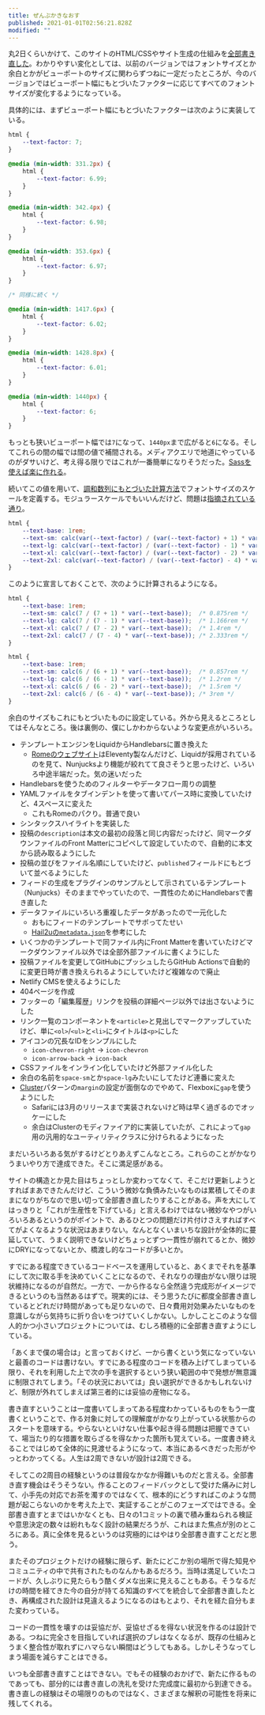 ```yaml
---
title: ぜんぶかきなおす
published: 2021-01-01T02:56:21.828Z
modified: ""
---
```


丸2日くらいかけて、このサイトのHTML/CSSやサイト生成の仕組みを[全部書き直した](https://github.com/yuheiy/yuheiy.com-v5/commit/99b31c35ba936257fa5b14b61bb4a6356b427e6a)。わかりやすい変化としては、以前のバージョンではフォントサイズとか余白とかがビューポートのサイズに関わらずつねに一定だったところが、今のバージョンではビューポート幅にもとづいたファクターに応じてすべてのフォントサイズが変化するようになっている。

具体的には、まずビューポート幅にもとづいたファクターは次のように実装している。

```css
html {
	--text-factor: 7;
}

@media (min-width: 331.2px) {
	html {
		--text-factor: 6.99;
	}
}

@media (min-width: 342.4px) {
	html {
		--text-factor: 6.98;
	}
}

@media (min-width: 353.6px) {
	html {
		--text-factor: 6.97;
	}
}

/* 同様に続く */

@media (min-width: 1417.6px) {
	html {
		--text-factor: 6.02;
	}
}

@media (min-width: 1428.8px) {
	html {
		--text-factor: 6.01;
	}
}

@media (min-width: 1440px) {
	html {
		--text-factor: 6;
	}
}
```

もっとも狭いビューポート幅では`7`になって、`1440px`まで広がると`6`になる。そしてこれらの間の幅では間の値で補間される。メディアクエリで地道にやっているのがダサいけど、考え得る限りではこれが一番簡単になりそうだった。[Sassを使えば楽に作れる](https://github.com/yuheiy/yuheiy.com-v5/blob/99b31c35ba936257fa5b14b61bb4a6356b427e6a/src/_styles/main.scss#L68-L87)。

続いてこの値を用いて、[調和数列にもとづいた計算方法](https://standard.shiftbrain.com/blog/harmonious-proportions-in-type-sizes)でフォントサイズのスケールを定義する。モジュラースケールでもいいんだけど、問題は[指摘されている通り](https://standard.shiftbrain.com/blog/music-math-typography)。

```css
html {
	--text-base: 1rem;
	--text-sm: calc(var(--text-factor) / (var(--text-factor) + 1) * var(--text-base));
	--text-lg: calc(var(--text-factor) / (var(--text-factor) - 1) * var(--text-base));
	--text-xl: calc(var(--text-factor) / (var(--text-factor) - 2) * var(--text-base));
	--text-2xl: calc(var(--text-factor) / (var(--text-factor) - 4) * var(--text-base));
}
```

このように宣言しておくことで、次のように計算されるようになる。

```css
html {
	--text-base: 1rem;
	--text-sm: calc(7 / (7 + 1) * var(--text-base));  /* 0.875rem */
	--text-lg: calc(7 / (7 - 1) * var(--text-base));  /* 1.166rem */
	--text-xl: calc(7 / (7 - 2) * var(--text-base));  /* 1.4rem */
	--text-2xl: calc(7 / (7 - 4) * var(--text-base)); /* 2.333rem */
}
```

```css
html {
	--text-base: 1rem;
	--text-sm: calc(6 / (6 + 1) * var(--text-base));  /* 0.857rem */
	--text-lg: calc(6 / (6 - 1) * var(--text-base));  /* 1.2rem */
	--text-xl: calc(6 / (6 - 2) * var(--text-base));  /* 1.5rem */
	--text-2xl: calc(6 / (6 - 4) * var(--text-base)); /* 3rem */
}
```

余白のサイズもこれにもとづいたものに設定している。外から見えるところとしてはそんなところ。後は裏側の、僕にしかわからないような変更点がいろいろ。

- テンプレートエンジンをLiquidからHandlebarsに置き換えた
	- [Romeのウェブサイト](https://rome.tools/)はEleventy製なんだけど、Liquidが採用されているのを見て、Nunjucksより機能が絞れてて良さそうと思ったけど、いろいろ中途半端だった。気の迷いだった
- Handlebarsを使うためのフィルターやデータフロー周りの調整
- YAMLファイルをタブインデントを使って書いてパース時に変換していたけど、4スペースに変えた
	- これもRomeのパクり。普通で良い
- シンタックスハイライトを実装した
- 投稿の`description`は本文の最初の段落と同じ内容だったけど、同マークダウンファイルのFront Matterにコピペして設定していたので、自動的に本文から読み取るようにした
- 投稿の並びをファイル名順にしていたけど、`published`フィールドにもとづいて並べるようにした
- フィードの生成をプラグインのサンプルとして示されているテンプレート（Nunjucks）そのままでやっていたので、一貫性のためにHandlebarsで書き直した
- データファイルにいろいろ重複したデータがあったので一元化した
	- おもにフィードのテンプレートでサボってたせい
	- [Hail2uの`metadata.json`](https://github.com/hail2u/hail2u.net/blob/8e0df3431ec2ff8859a79cb337c208aa8d4b649d/src/metadata.json)を参考にした
- いくつかのテンプレートで同ファイル内にFront Matterを書いていたけどマークダウンファイル以外では全部外部ファイルに書くようにした
- 投稿ファイルを変更してGitHubにプッシュしたらGitHub Actionsで自動的に変更日時が書き換えられるようにしていたけど複雑なので廃止
- Netlify CMSを使えるようにした
- 404ページを作成
- フッターの「編集履歴」リンクを投稿の詳細ページ以外では出さないようにした
- リンク一覧のコンポーネントを`<article>`と見出しでマークアップしていたけど、単に`<ol>`/`<ul>`と`<li>`にタイトルは`<p>`にした
- アイコンの冗長なIDをシンプルにした
	- `icon-chevron-right` → `icon-chevron`
	- `icon-arrow-back` → `icon-back`
- CSSファイルをインライン化していたけど外部ファイル化した
- 余白の名前を`space-sm`とか`space-lg`みたいにしてたけど連番に変えた
- [Cluster](https://every-layout.dev/layouts/cluster/)パターンの`margin`の設定が面倒なのでやめて、Flexboxに`gap`を使うようにした
	- Safariには3月のリリースまで実装されないけど時は早く過ぎるのでオッケーにした
	- 余白はClusterのモディファイア的に実装していたが、これによって`gap`用の汎用的なユーティリティクラスに分けられるようになった

まだいろいろある気がするけどとりあえずこんなところ。これらのことがかなりうまいやり方で達成できた。そこに満足感がある。

サイトの構造とか見た目はちょっとしか変わってなくて、そこだけ更新しようとすればまあできたんだけど、こういう微妙な負債みたいなものは累積してそのままになりがちなので思い切って全部書き直したりすることがある。声を大にしてはっきりと「これが生産性を下げている」と言えるわけではない微妙なやつがいろいろあるというのがポイントで、あるひとつの問題だけ片付けさえすればすべてがよくなるような状況はあまりない。なんとなくいまいちな設計が全体的に蔓延していて、うまく説明できないけどちょっとずつ一貫性が崩れてるとか、微妙にDRYになってないとか、橋渡し的なコードが多いとか。

すでにある程度できているコードベースを運用していると、あくまでそれを基準にして次に取る手を決めていくことになるので、それなりの理由がない限りは現状維持になるのが自然だ。一方で、一から作るなら全然違う完成形がイメージできるというのも当然あるはずで。現実的には、そう思うたびに都度全部書き直しているとどれだけ時間があっても足りないので、日々費用対効果みたいなものを意識しながら気持ちに折り合いをつけていくしかない。しかしことこのような個人的かつ小さいプロジェクトについては、むしろ積極的に全部書き直すようにしている。

「あくまで僕の場合は」と言っておくけど、一から書くという気になっていないと最善のコードは書けない。すでにある程度のコードを積み上げてしまっている限り、それを利用した上で次の手を選択するという狭い範囲の中で発想が無意識に制限されてしまう。「その状況においては」良い選択ができるかもしれないけど、制限が外れてしまえば第三者的には妥協の産物になる。

書き直すということは一度書いてしまってある程度わかっているものをもう一度書くということで、作る対象に対しての理解度がかなり上がっている状態からのスタートを意味する。やらないといけない仕事や起き得る問題は把握できていて、場当たり的な措置を取らざるを得なかった箇所も覚えている。一度書き終えることではじめて全体的に見渡せるようになって、本当にあるべきだった形がやっとわかってくる。人生は2周できないが設計は2周できる。

そしてこの2周目の経験というのは普段なかなか得難いものだと言える。全部書き直す機会はそうそうない。作ることのフィードバックとして受けた痛みに対して、小手先の対応でお茶を濁すのではなくて、根本的にどうすればこのような問題が起こらないのかを考えた上で、実証することがこのフェーズではできる。全部書き直すとまではいかなくとも、日々の1コミットの裏で積み重ねられる検証や意思決定の数々は紛れもなく設計の結果だろうが、これはまた焦点が別のところにある。真に全体を見るというのは究極的にはやはり全部書き直すことだと思う。

またそのプロジェクトだけの経験に限らず、新たにどこか別の場所で得た知見やコミュニティの中で共有されたものなんかもあるだろう。当時は満足していたコードが、久しぶりに見たらもう酷くダメな出来に見えることもある。そうなるだけの時間を経てきた今の自分が持てる知識のすべてを統合して全部書き直したとき、再構成された設計は見違えるようになるのはもとより、それを経た自分もまた変わっている。

コードの一貫性を壊すのは妥協だが、妥協せざるを得ない状況を作るのは設計である。つねに完全さを目指していれば選択のブレはなくなるが、既存の仕組みとうまく整合性が取れずにハマらない瞬間はどうしてもある。しかしそうなってしまう場面を減らすことはできる。

いつも全部書き直すことはできない。でもその経験のおかげで、新たに作るものであっても、部分的には書き直しの洗礼を受けた完成度に最初から到達できる。書き直しの経験はその場限りのものではなく、さまざまな解釈の可能性を将来に残してくれる。